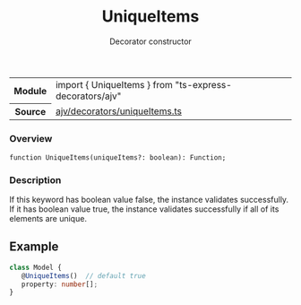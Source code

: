 <header class="symbol-info-header">    <h1 id="uniqueitems">UniqueItems</h1>    <label class="symbol-info-type-label decorator">Decorator</label>    <label class="api-type-label constructor">constructor</label>  </header>
<section class="symbol-info">      <table class="is-full-width">        <tbody>        <tr>          <th>Module</th>          <td>            <div class="lang-typescript">                <span class="token keyword">import</span> { UniqueItems }                 <span class="token keyword">from</span>                 <span class="token string">"ts-express-decorators/ajv"</span>                            </div>          </td>        </tr>        <tr>          <th>Source</th>          <td>            <a href="https://romakita.github.io/ts-express-decorators/#//blob/v2.16.3/src/ajv/decorators/uniqueItems.ts#L0-L0">                ajv/decorators/uniqueItems.ts            </a>        </td>        </tr>                </tbody>      </table>    </section>

### Overview

<pre><code class="typescript-lang">function <span class="token function">UniqueItems</span><span class="token punctuation">(</span>uniqueItems?<span class="token punctuation">:</span> <span class="token keyword">boolean</span><span class="token punctuation">)</span><span class="token punctuation">:</span> Function<span class="token punctuation">;</span></code></pre>

### Description

If this keyword has boolean value false, the instance validates successfully. If it has boolean value true, the instance validates successfully if all of its elements are unique.

## Example

```typescript
class Model {
   @UniqueItems()  // default true
   property: number[];
}
```
